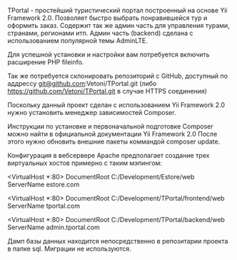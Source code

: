 TPortal - простейший туристический портал построенный на основе Yii Framework 2.0.
Позволяет быстро выбрать понравившейся тур и оформить заказ.
Содержит так же админ часть для управления турами, странами, регионами итп.
Админ часть (backend) сделана с использованием популярной темы AdminLTE.

Для успешной установки и настройки вам потребуется включить расширение PHP fileinfo.

Так же потребуется склонировать репозиторий с GitHub, доступный по аддрессу git@github.com:Vetoni/TPortal.git
(либо https://github.com/Vetoni/TPortal.git в случае HTTPS соединения)

Поскольку данный проект сделан с использованием Yii Framework 2.0
нужно установить менеджер зависимостей Composer.

Инструкции по установке и первоначальной подготовке Composer можно найти в официальной документации Yii Framework 2.0
После этого нужно обновить внешние пакеты коммандой composer update.

Конфигурация в вебсервере Apache предполагает создание трех виртуальных хостов примерно с таким мэпингом:

<VirtualHost *:80>
DocumentRoot C:/Development/Estore/web
ServerName estore.com
</VirtualHost>

<VirtualHost *:80>
DocumentRoot C:/Development/TPortal/frontend/web
ServerName tportal.com
</VirtualHost>

<VirtualHost *:80>
DocumentRoot C:/Development/TPortal/backend/web
ServerName admin.tportal.com
</VirtualHost>

Дамп базы данных находится непосредственно в репозитарии проекта в папке sql.
Миграции не используются.

